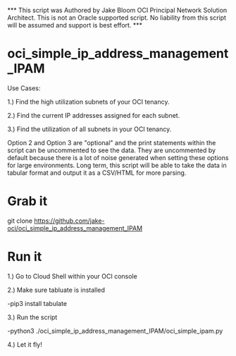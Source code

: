 *** This script was Authored by Jake Bloom OCI Principal Network Solution Architect. This is not an Oracle supported script. No liability from this script will be assumed and support is best effort. ***

# oci_simple_ip_address_management_IPAM 
Use Cases:

1.) Find the high utilization subnets of your OCI tenancy.

2.) Find the current IP addresses assigned for each subnet.

3.) Find the utilization of all subnets in your OCI tenancy. 

Option 2 and Option 3 are "optional" and the print statements within the script can be uncommented to see the data. They are uncommented by default because there is a lot of noise generated when setting these options for large environments. Long term, this script will be able to take the data in tabular format and output it as a CSV/HTML for more parsing.

# Grab it
git clone https://github.com/jake-oci/oci_simple_ip_address_management_IPAM

# Run it

1.) Go to Cloud Shell within your OCI console

2.) Make sure tabluate is installed

-pip3 install tabulate

3.) Run the script

-python3 ./oci_simple_ip_address_management_IPAM/oci_simple_ipam.py

4.) Let it fly!
